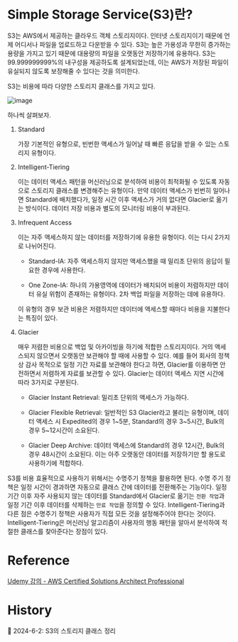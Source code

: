 # Simple Storage Service(S3)란?

S3는 AWS에서 제공하는 클라우드 객체 스토리지이다. 인터넷 스토리지이기 때문에 언제 어디서나 파일을 업로드하고 다운받을 수 있다. S3는 높은 가용성과 무한히 증가하는 용량을 가지고 있기 때문에 대용량의 파일을 오랫동안 저장하기에 유용하다. S3는 99.999999999%의 내구성을 제공하도록 설계되었는데, 이는 AWS가 저장된 파일이 유실되지 않도록 보장해줄 수 있다는 것을 의미한다.

S3는 비용에 따라 다양한 스토리지 클래스를 가지고 있다.

![image](https://github.com/Ohjiwoo-lab/TIL/assets/74577768/3822071f-6c8d-4d0f-8371-9406124078c2)

하나씩 살펴보자.

1. Standard

    가장 기본적인 유형으로, 빈번한 액세스가 일어날 때 빠른 응답을 받을 수 있는 스토리지 유형이다.

2. Intelligent-Tiering

    이는 데이터 액세스 패턴을 머신러닝으로 분석하여 비용이 최적화될 수 있도록 자동으로 스토리지 클래스를 변경해주는 유형이다. 만약 데이터 액세스가 빈번히 일어나면 Standard에 배치했다가, 일정 시간 이후 액세스가 거의 없다면 Glacier로 옮기는 방식이다. 데이터 저장 비용과 별도의 모니터링 비용이 부과된다.

3. Infrequent Access

    이는 자주 액세스하지 않는 데이터를 저장하기에 유용한 유형이다. 이는 다시 2가지로 나뉘어진다.

    - Standard-IA: 자주 액세스하지 않지만 액세스했을 때 밀리초 단위의 응답이 필요한 경우에 사용한다.
    
    - One Zone-IA: 하나의 가용영역에 데이터가 배치되어 비용이 저렴하지만 데이터 유실 위험이 존재하는 유형이다. 2차 백업 파일을 저장하는 데에 유용하다.

    이 유형의 경우 보관 비용은 저렴하지만 데이터에 액세스할 때마다 비용을 지불한다는 특징이 있다.

4. Glacier

    매우 저렴한 비용으로 백업 및 아카이빙을 하기에 적합한 스토리지이다. 거의 액세스되지 않으면서 오랫동안 보관해야 할 때에 사용할 수 있다. 예를 들어 회사의 정책 상 감사 목적으로 일정 기간 자료를 보관해야 한다고 하면, Glacier를 이용하면 안전하면서 저렴하게 자료를 보관할 수 있다. Glacier는 데이터 액세스 지연 시간에 따라 3가지로 구분된다.

    - Glacier Instant Retrieval: 밀리초 단위의 액세스가 가능하다.

    - Glacier Flexible Retrieval: 일반적인 S3 Glacier라고 불리는 유형이며, 데이터 액세스 시 Expedited의 경우 1~5분, Standard의 경우 3~5시간, Bulk의 경우 5~12시간이 소요된다.

    - Glacier Deep Archive: 데이터 액세스에 Standard의 경우 12시간, Bulk의 경우 48시간이 소요된다. 이는 아주 오랫동안 데이터를 저장하기만 할 용도로 사용하기에 적합하다.


S3를 비용 효율적으로 사용하기 위해서는 수명주기 정책을 활용하면 된다. 수명 주기 정책은 일정 시간이 경과하면 자동으로 클래스 간에 데이터를 전환해주는 기능이다. 일정 기간 이후 자주 사용되지 않는 데이터를 Standard에서 Glacier로 옮기는 `전환 작업`과 일정 기간 이후 데이터를 삭제하는 `만료 작업`을 정의할 수 있다. Intelligent-Tiering과 다른 점은 수명주기 정책은 사용자가 직접 모든 것을 설정해주어야 한다는 것이다. Intelligent-Tiering은 머신러닝 알고리즘이 사용자의 행동 패턴을 알아서 분석하여 적절한 클래스를 찾아준다는 장점이 있다.

# Reference

[Udemy 강의 - AWS Certified Solutions Architect Professional](https://www.udemy.com/course/aws-csa-professional/?couponCode=KRLETSLEARNNOW)

# History

📌 2024-6-2: S3의 스토리지 클래스 정리   